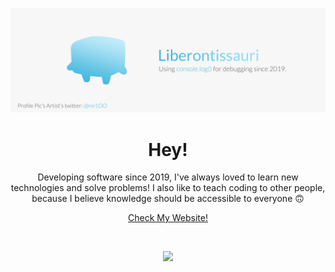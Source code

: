 <img src="cover.jpg"></img>
<h1 align="center">
Hey!
</h1>
  
<p align="center">
Developing software since 2019, I've always loved to learn new technologies and solve problems! I also like to teach coding to other people, because I believe knowledge should be accessible to everyone 🙃
</p>
<p align="center">
<a href="https://github.com/Liberontissauri">
Check My Website!
</a>
</p>
<br/>
<p align="center">
<img src="http://github-readme-streak-stats.herokuapp.com?user=Liberontissauri&theme=react"></img>
</p>
